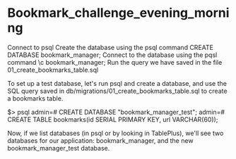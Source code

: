# Bookmark_challenge_evening_morning

Connect to psql
Create the database using the psql command CREATE DATABASE bookmark_manager;
Connect to the database using the pqsl command \c bookmark_manager;
Run the query we have saved in the file 01_create_bookmarks_table.sql


To set up a test database, let's run psql and create a database, and use the SQL query saved in db/migrations/01_create_bookmarks_table.sql to create a bookmarks table.

$> psql
admin=# CREATE DATABASE "bookmark_manager_test";
admin=# CREATE TABLE bookmarks(id SERIAL PRIMARY KEY, url VARCHAR(60));

Now, if we list databases (in psql or by looking in TablePlus), we'll see two databases for our application: bookmark_manager, and the new bookmark_manager_test database.